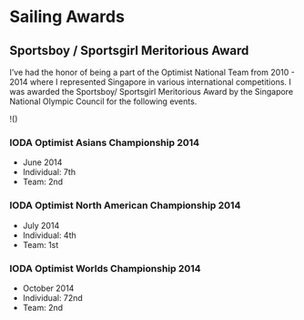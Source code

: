 # Sailing Awards

## Sportsboy / Sportsgirl Meritorious Award

I’ve had the honor of being a part of the Optimist National Team from 2010 - 2014 where I represented Singapore in various international competitions. I was awarded the Sportsboy/ Sportsgirl Meritorious Award by the Singapore National Olympic Council for the following events.

!()

### IODA Optimist Asians Championship 2014

* June 2014
* Individual: 7th
* Team: 2nd

### IODA Optimist North American Championship 2014

* July 2014
* Individual: 4th
* Team: 1st

### IODA Optimist Worlds Championship 2014

* October 2014
* Individual: 72nd
* Team: 2nd